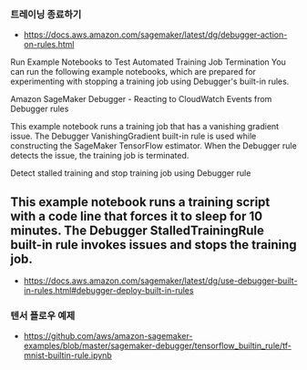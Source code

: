 ### 트레이닝 종료하기 ###

* https://docs.aws.amazon.com/sagemaker/latest/dg/debugger-action-on-rules.html

Run Example Notebooks to Test Automated Training Job Termination
You can run the following example notebooks, which are prepared for experimenting with stopping a training job using Debugger's built-in rules.

Amazon SageMaker Debugger - Reacting to CloudWatch Events from Debugger rules

This example notebook runs a training job that has a vanishing gradient issue. The Debugger VanishingGradient built-in rule is used while constructing the SageMaker TensorFlow estimator. When the Debugger rule detects the issue, the training job is terminated.

Detect stalled training and stop training job using Debugger rule

This example notebook runs a training script with a code line that forces it to sleep for 10 minutes. The Debugger StalledTrainingRule built-in rule invokes issues and stops the training job.
 ----

* https://docs.aws.amazon.com/sagemaker/latest/dg/use-debugger-built-in-rules.html#debugger-deploy-built-in-rules




### 텐서 플로우 예제 ###
* https://github.com/aws/amazon-sagemaker-examples/blob/master/sagemaker-debugger/tensorflow_builtin_rule/tf-mnist-builtin-rule.ipynb


